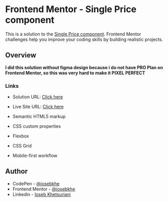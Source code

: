 # Frontend Mentor - Single Price component

This is a solution to the [Single Price component](https://www.frontendmentor.io/challenges/single-price-grid-component-5ce41129d0ff452fec5abbbc). Frontend Mentor challenges help you improve your coding skills by building realistic projects.

## Overview

**I did this solution without figma design because i do not have PRO Plan on Frontend Mentor, so this was very hard to make it PIXEL PERFECT**

### Links

- Solution URL: [Click here](https://www.frontendmentor.io/solutions/single-price-component-css-grid-flexbox-SJGJxoEN9)
- Live Site URL: [Click here](https://iosebkhe.github.io/single-price-grid-component-master/)

- Semantic HTML5 markup
- CSS custom properties
- Flexbox
- CSS Grid
- Mobile-first workflow

## Author

- CodePen - [@iosebkhe](https://codepen.io/iosebkhe)
- Frontend Mentor - [@iosebkhe](https://www.frontendmentor.io/profile/yourusername)
- Linkedin - [Ioseb Khetsuriani](https://www.linkedin.com/in/ioseb-khetsuriani-1831801b5/)
